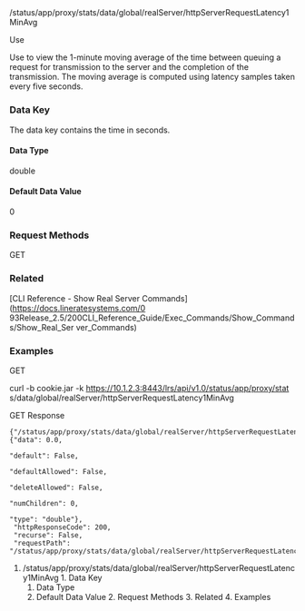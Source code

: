 ##
/status/app/proxy/stats/data/global/realServer/httpServerRequestLatency1MinAvg

Use

Use to view the 1-minute moving average of the time between queuing a request
for transmission to the server and the completion of the transmission. The
moving average is computed using latency samples taken every five seconds.

### Data Key

The data key contains the time in seconds.

#### Data Type

double

#### Default Data Value

0

### Request Methods

GET

### Related

[CLI Reference - Show Real Server Commands](https://docs.lineratesystems.com/0
93Release_2.5/200CLI_Reference_Guide/Exec_Commands/Show_Commands/Show_Real_Ser
ver_Commands)

### Examples

GET

curl -b cookie.jar -k https://10.1.2.3:8443/lrs/api/v1.0/status/app/proxy/stat
s/data/global/realServer/httpServerRequestLatency1MinAvg

GET Response

    
    
    {"/status/app/proxy/stats/data/global/realServer/httpServerRequestLatency1MinAvg": {"data": 0.0,
                                                                                         "default": False,
                                                                                         "defaultAllowed": False,
                                                                                         "deleteAllowed": False,
                                                                                         "numChildren": 0,
                                                                                         "type": "double"},
     "httpResponseCode": 200,
     "recurse": False,
     "requestPath": "/status/app/proxy/stats/data/global/realServer/httpServerRequestLatency1MinAvg"}
    

  1. /status/app/proxy/stats/data/global/realServer/httpServerRequestLatency1MinAvg
    1. Data Key
      1. Data Type
      2. Default Data Value
    2. Request Methods
    3. Related
    4. Examples

